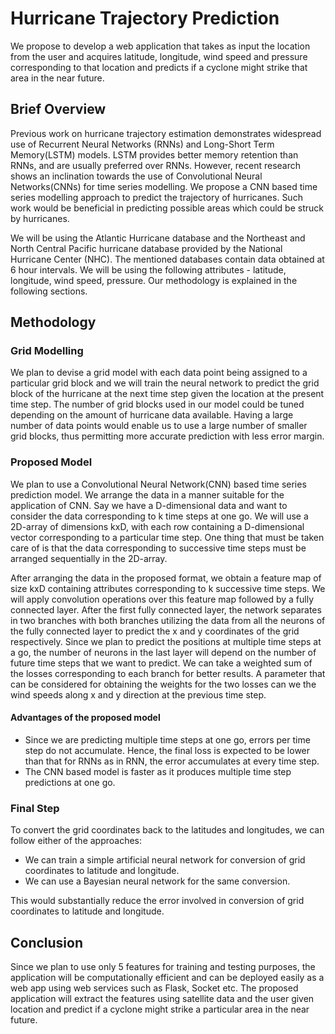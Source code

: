 # Hurricane Trajectory Prediction
We propose to develop a web application that takes as input the location from the user
and acquires latitude, longitude, wind speed and pressure corresponding to that location
and predicts if a cyclone might strike that area in the near future.

## Brief Overview
Previous work on hurricane trajectory estimation demonstrates widespread use of Recurrent 
Neural Networks (RNNs) and Long-Short Term Memory(LSTM) models. LSTM provides better memory
retention than RNNs, and are usually preferred over RNNs. However, recent research shows an inclination towards the use of Convolutional Neural Networks(CNNs) for time series modelling. We propose a CNN based time series modelling approach to predict the trajectory of hurricanes. Such work would be beneficial in predicting possible areas which could be struck by hurricanes.

We will be using the Atlantic Hurricane database and the Northeast and North Central Pacific hurricane database provided by the National Hurricane Center (NHC). The mentioned databases contain data obtained at 6 hour intervals. We will be using the following attributes - latitude, longitude, wind speed, pressure. Our methodology is explained in the following sections.

## Methodology
### Grid Modelling
We plan to devise a grid model with each data point being assigned to a particular grid block and we will train the neural network to predict the grid block of the hurricane at the next time step given the location at the present time step. The number of grid blocks used in our model could be tuned depending on the amount of hurricane data available. Having a large number of data points would enable us to use a large number of smaller grid blocks, thus permitting more accurate prediction with less error margin.

### Proposed Model
We plan to use a Convolutional Neural Network(CNN) based time series prediction model. We arrange the data in a manner suitable for the application of CNN. Say we have a D-dimensional data and want to consider the data corresponding to k time steps at one go. We will use a 2D-array of dimensions kxD, with each row containing a D-dimensional vector corresponding to a particular time step. One thing that must be taken care of is that the data corresponding to successive time steps must be arranged sequentially in the 2D-array. 

After arranging the data in the proposed format, we obtain a feature map of size kxD containing attributes corresponding to k successive time steps. We will apply convolution operations over this feature map followed by a fully connected layer. After the first fully connected layer, the network separates in two branches with both branches utilizing the data from all the neurons of the fully connected layer to predict the x and y coordinates of the grid respectively. Since we plan to predict the positions at multiple time steps at a go, the number of neurons in the last layer will depend on the number of future time steps that we want to predict. We can take a weighted sum of the losses corresponding to each branch for better results. A parameter that can be considered for obtaining the weights for the two losses can we the wind speeds along x and y direction at the previous time step.

#### Advantages of the proposed model
- Since we are predicting multiple time steps at one go, errors per time step do not accumulate. Hence, the final loss is expected to be lower than that for RNNs as in RNN, the error accumulates at every time step.
- The CNN based model is faster as it produces multiple time step predictions at one go.

### Final Step
To convert the grid coordinates back to the latitudes and longitudes, we can follow either of the approaches:
- We can train a simple artificial neural network for conversion of grid coordinates to latitude and longitude.
- We can use a Bayesian neural network for the same conversion.

This would substantially reduce the error involved in conversion of grid coordinates to latitude and longitude.

## Conclusion
Since we plan to use only 5 features for training and testing purposes, the application will be computationally efficient and can be deployed easily as a web app using web services such as Flask, Socket etc. The proposed application will extract the features using satellite data and the user given location and predict if a cyclone might strike a particular area in the near future.



